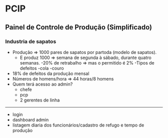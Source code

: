 # PCIP
<h2>Painel de Controle de Produção (Simplificado)</h2>

<h3>Industria de sapatos</h3>

- Produção => 1000 pares de sapatos por partoda (modelo de sapatos). 
  -  E produz 1000 => semana de segunda à sábado, durante quatro semanas.
-20% de retrabalho => mas o permitido é 2%
  -Tipos de defeitos
    -cola
    -couro
- 18% de defeitos da produção mensal
- Números de homens/hora => 44 horas/8 homens
- Quem terá acesso ao admin?
  - chefe
  - pcp
  - 2 gerentes de linha

<hr>

- login
- dashboard admin
- listagem diaria dos funcionários/cadastro de refugo e tempo de produção


<img href="https://metricalist.com/wp-content/uploads/2023/04/Ecommerce%20Sales%20Dashboard.PNG">
